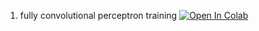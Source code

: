 1. fully convolutional perceptron training [![Open In Colab](https://colab.research.google.com/assets/colab-badge.svg)](https://colab.research.google.com/github/andylucny/book/blob/master/04-2-fully-convolutional/perceptron_training.ipynb)

